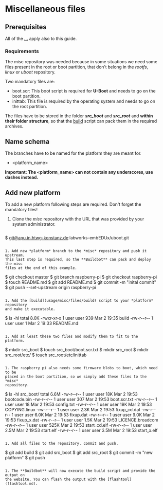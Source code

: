 # Miscellaneous files

## Prerequisites
All of the [...]() apply also to this guide.

### Requirements


The misc repository was needed because in some situations we need some files
present in the root or boot partition, that don't belong in the *rootfs*,
*linux* or *uboot* repository.

Two mandatory files are:
* boot.scr: This boot script is required for **U-Boot** and needs to go on the
  boot partition.
* inittab: This file is required by the operating system and needs to go on the
  root partition.

The files have to be stored in the folder ***src_boot*** and ***src_root*** and
**within their folder structure**, so that the [build](usage/misc/files/build)
script can pack them in the required archives.

## Name schema
The branches have to be named for the platform they are meant for.

* <platform\_name\>

**Important: The <platform\_name\> can not contain any underscores, use dashes
instead.**

## Add new platform
To add a new platform following steps are required. Don't forget the mandatory
files!

1. Clone the *misc* repository with the URL that was provided by your system
   administrator.
   ```
$ git@apu.in.htwg-konstanz.de:labworks-embEDUx/uboot.git
   ```

1. Add new *platform* branch to the *misc* repository and push it upstream.
This last step is required, so the **Buildbot** can pack and deploy the misc
files at the end of this example.
   ```
$ git checkout master
$ git branch raspberry-pi
$ git checkout raspberry-pi
$ touch README.md
$ git add README.md
$ git commit -m "inital commit"
$ git push --set-upstream origin raspberry-pi 
   ```

1. Add the [build](usage/misc/files/build) script to your *platform* repository
and make it executable.
   ```
$ ls -hl
total 8.0K
-rwxr-xr-x 1 user user 939 Mar  2 19:35 build
-rw-r--r-- 1 user user   1 Mar  2 19:33 README.md
   ```

1. Add at least these two files and modify them to fit to the platform.
   ```
$ mkdir src_boot
$ touch src_boot/boot.scr.txt
$ mkdir src_root
$ mkdir src_root/etc/
$ touch src_root/etc/inittab
   ```

1. The raspberry pi also needs some firmware blobs to boot, which need to be
   placed in the boot partition, so we simply add these files to the *misc*
   repository.
  ```
$ ls -hl src_boot/
total 6.6M
-rw-r--r-- 1 user user  18K Mar  2 19:53 bootcode.bin
-rw-r--r-- 1 user user  307 Mar  2 19:53 boot.scr.txt
-rw-r--r-- 1 user user   18 Mar  2 19:53 config.txt
-rw-r--r-- 1 user user  19K Mar  2 19:53 COPYING.linux
-rw-r--r-- 1 user user 2.3K Mar  2 19:53 fixup_cd.dat
-rw-r--r-- 1 user user 6.0K Mar  2 19:53 fixup.dat
-rw-r--r-- 1 user user 9.0K Mar  2 19:53 fixup_x.dat
-rw-r--r-- 1 user user 1.5K Mar  2 19:53 LICENCE.broadcom
-rw-r--r-- 1 user user 525K Mar  2 19:53 start_cd.elf
-rw-r--r-- 1 user user 2.5M Mar  2 19:53 start.elf
-rw-r--r-- 1 user user 3.5M Mar  2 19:53 start_x.elf
   ```

1. Add all files to the repository, commit and push.
   ```
$ git add build
$ git add src_boot
$ git add src_root
$ git commit -m "new platform"
$ git push
   ```

1. The **Buildbot** will now execute the build script and provide the output on
   the website. You can flash the output with the [flashtool](flashtool.md).
